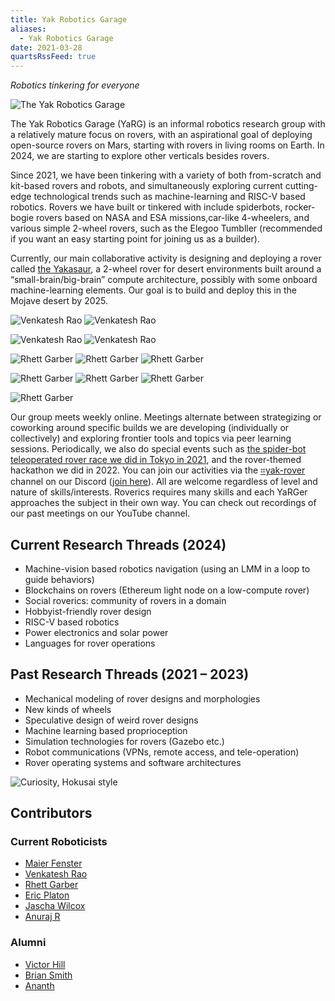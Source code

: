 ```yaml
---
title: Yak Robotics Garage
aliases:
  - Yak Robotics Garage
date: 2021-03-28
quartsRssFeed: true
---
```

*Robotics tinkering for everyone*

![The Yak Robotics Garage](../assets/Yak%20Robotics%20Garage.webp)

The Yak Robotics Garage (YaRG) is an informal robotics research group with a relatively mature focus on rovers, with an aspirational goal of deploying open-source rovers on Mars, starting with rovers in living rooms on Earth. In 2024, we are starting to explore other verticals besides rovers.

Since 2021, we have been tinkering with a variety of both from-scratch and kit-based rovers and robots, and simultaneously exploring current cutting-edge technological trends such as machine-learning and RISC-V based robotics. Rovers we have built or tinkered with include spiderbots, rocker-bogie rovers based on NASA and ESA missions,car-like 4-wheelers, and various simple 2-wheel rovers, such as the Elegoo Tumbller (recommended if you want an easy starting point for joining us as a builder).

Currently, our main collaborative activity is designing and deploying a rover called [the Yakasaur](https://github.com/The-Yak-Collective/yakasaur), a 2-wheel rover for desert environments built around a “small-brain/big-brain” compute architecture, possibly with some onboard machine-learning elements. Our goal is to build and deploy this in the Mojave desert by 2025.

![Venkatesh Rao](../assets/Yak%20Robotics%20Garage%20%28Venkatesh%20Rao%202%29.webp)
![Venkatesh Rao](../assets/Yak%20Robotics%20Garage%20%28Venkatesh%20Rao%203%29.webp)

![Venkatesh Rao](../assets/Yak%20Robotics%20Garage%20%28Venkatesh%20Rao%201%29.webp)
![Venkatesh Rao](../assets/Yak%20Robotics%20Garage%20%28Venkatesh%20Rao%204%29.webp)

![Rhett Garber](../assets/Yak%20Robotics%20Garage%20%28Rhett%20Garber%201%29.webp)
![Rhett Garber](../assets/Yak%20Robotics%20Garage%20%28Rhett%20Garber%202%29.webp)
![Rhett Garber](../assets/Yak%20Robotics%20Garage%20%28Rhett%20Garber%203%29.webp)

![Rhett Garber](../assets/Yak%20Robotics%20Garage%20%28Rhett%20Garber%204%29.webp)
![Rhett Garber](../assets/Yak%20Robotics%20Garage%20%28Rhett%20Garber%205%29.webp)
![Rhett Garber](../assets/Yak%20Robotics%20Garage%20%28Rhett%20Garber%206%29.webp)

![Rhett Garber](../assets/Yak%20Robotics%20Garage%20%28Rhett%20Garber%207%29.webp)

Our group meets weekly online. Meetings alternate between strategizing or coworking around specific builds we are developing (individually or collectively) and exploring frontier tools and topics via peer learning sessions. Periodically, we also do special events such as [the spider-bot teleoperated rover race we did in Tokyo in 2021](https://www.youtube.com/watch?v=Wro96wL-HMQ), and the rover-themed hackathon we did in 2022. You can join our activities via the [⌗yak-rover](https://discord.com/channels/692111190851059762/779070653122084864) channel on our Discord ([join here](../join.md)). All are welcome regardless of level and nature of skills/interests. Roverics requires many skills and each YaRGer approaches the subject in their own way. You can check out recordings of our past meetings on our YouTube channel.

## Current Research Threads (2024)
- Machine-vision based robotics navigation (using an LMM in a loop to guide behaviors)
- Blockchains on rovers (Ethereum light node on a low-compute rover)
- Social roverics: community of rovers in a domain
- Hobbyist-friendly rover design
- RISC-V based robotics
- Power electronics and solar power
- Languages for rover operations

## Past Research Threads (2021 – 2023)
- Mechanical modeling of rover designs and morphologies
- New kinds of wheels
- Speculative design of weird rover designs
- Machine learning based proprioception
- Simulation technologies for rovers (Gazebo etc.)
- Robot communications (VPNs, remote access, and tele-operation)
- Rover operating systems and software architectures

![Curiosity, Hokusai style](../assets/Yak%20Robotics%20Garage%20(Hokusai%20Rover).webp)

## Contributors
### Current Roboticists
- [Maier Fenster](https://www.yakcollective.org/members/100020/)
- [Venkatesh Rao](https://www.yakcollective.org/members/100041/)
- [Rhett Garber](https://www.yakcollective.org/members/101470/)
- [Eric Platon](https://www.yakcollective.org/members/100037/)
- [Jascha Wilcox](https://www.yakcollective.org/members/100005/)
- [Anuraj R](https://www.yakcollective.org/members/100039/)

### Alumni
- [Victor Hill](https://www.yakcollective.org/members/100067/)
- [Brian Smith](https://www.yakcollective.org/members/100143/)
- [Ananth](https://www.yakcollective.org/members/101073/)
